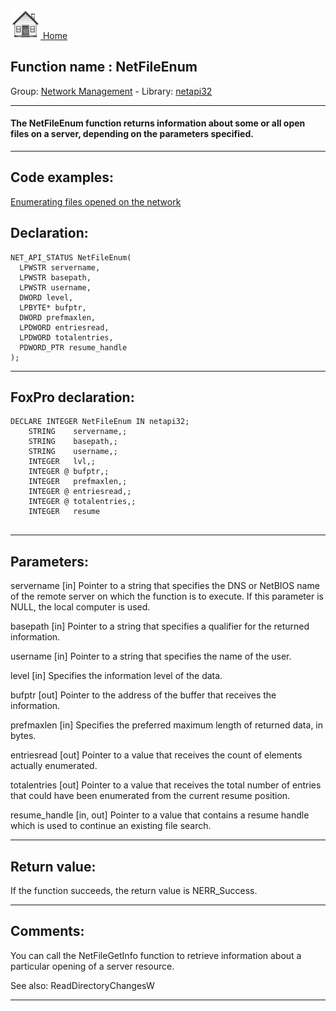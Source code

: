 [<img src="../../images/home.png"> Home ](https://github.com/VFPX/Win32API)  

## Function name : NetFileEnum
Group: [Network Management](../../functions_group.md#Network_Management)  -  Library: [netapi32](../../libraries.md#netapi32)  
***  


#### The NetFileEnum function returns information about some or all open files on a server, depending on the parameters specified.
***  


## Code examples:
[Enumerating files opened on the network](../../samples/sample_121.md)  

## Declaration:
```foxpro  
NET_API_STATUS NetFileEnum(
  LPWSTR servername,
  LPWSTR basepath,
  LPWSTR username,
  DWORD level,
  LPBYTE* bufptr,
  DWORD prefmaxlen,
  LPDWORD entriesread,
  LPDWORD totalentries,
  PDWORD_PTR resume_handle
);  
```  
***  


## FoxPro declaration:
```foxpro  
DECLARE INTEGER NetFileEnum IN netapi32;
	STRING    servername,;
	STRING    basepath,;
	STRING    username,;
	INTEGER   lvl,;
	INTEGER @ bufptr,;
	INTEGER   prefmaxlen,;
	INTEGER @ entriesread,;
	INTEGER @ totalentries,;
	INTEGER   resume
  
```  
***  


## Parameters:
servername 
[in] Pointer to a string that specifies the DNS or NetBIOS name of the remote server on which the function is to execute. If this parameter is NULL, the local computer is used. 

basepath 
[in] Pointer to a string that specifies a qualifier for the returned information.

username 
[in] Pointer to a string that specifies the name of the user.

level 
[in] Specifies the information level of the data.

bufptr 
[out] Pointer to the address of the buffer that receives the information.

prefmaxlen 
[in] Specifies the preferred maximum length of returned data, in bytes.

entriesread 
[out] Pointer to a value that receives the count of elements actually enumerated. 

totalentries 
[out] Pointer to a value that receives the total number of entries that could have been enumerated from the current resume position.

resume_handle 
[in, out] Pointer to a value that contains a resume handle which is used to continue an existing file search.  
***  


## Return value:
If the function succeeds, the return value is NERR_Success.  
***  


## Comments:
You can call the NetFileGetInfo function to retrieve information about a particular opening of a server resource.  
  
See also: ReadDirectoryChangesW   
  
  
***  

